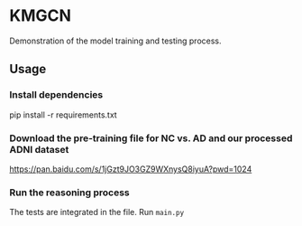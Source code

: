 # KMGCN
Demonstration of the model training and testing process.

## Usage

### Install dependencies
  pip install -r requirements.txt

### Download the pre-training file for NC vs. AD and our processed ADNI dataset
<https://pan.baidu.com/s/1jGzt9JO3GZ9WXnysQ8iyuA?pwd=1024>

### Run the reasoning process
The tests are integrated in the file. Run `main.py`
